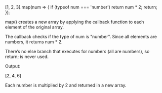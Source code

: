 
[1, 2, 3].map(num => {
  if (typeof num === 'number') return num * 2;
  return;
});


map() creates a new array by applying the callback function to each element of the original array.

The callback checks if the type of num is "number". Since all elements are numbers, it returns num * 2.

There’s no else branch that executes for numbers (all are numbers), so return; is never used.

Output:

[2, 4, 6]


Each number is multiplied by 2 and returned in a new array.
